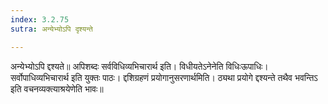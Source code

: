 ```yaml
---
index: 3.2.75
sutra: अन्येभ्योऽपि दृश्यन्ते

---
```

 अन्येभ्योऽपि द्दश्यते॥ अपिशब्दः सर्वविधिव्यभिचारार्थ इति। विधीयतेऽनेनेति विधिःऊपाधिः। सर्वोपाधिव्यभिचारार्थ इति युक्तः पाठः। द्दशिग्रहणं प्रयोगानुसरणार्थमिति। ठ्यथा प्रयोगे द्दश्यन्ते तथैव भवन्तिऽ इति वचनव्यक्त्याश्रयेणेति भावः॥